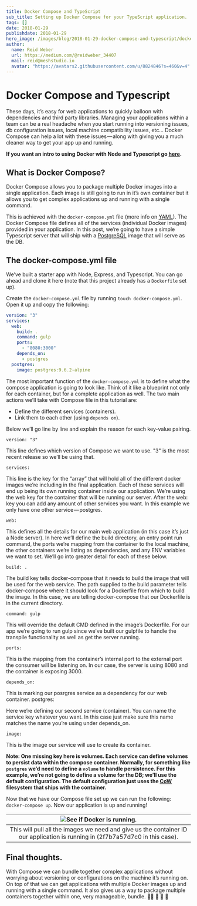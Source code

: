 ```yaml
---
title: Docker Compose and TypeScript
sub_title: Setting up Docker Compose for your TypeScript application.
tags: []
date: 2018-01-29
publishdate: 2018-01-29
hero_image: /images/blog/2018-01-29-docker-compose-and-typescript/docker-compose-hero.png
author:
  name: Reid Weber
  url: https://medium.com/@reidweber_34407
  mail: reid@meshstudio.io
  avatar: "https://avatars2.githubusercontent.com/u/8824846?s=460&v=4"
---
```


# Docker Compose and Typescript

These days, it’s easy for web applications to quickly balloon with dependencies and third party libraries. Managing your applications within a team can be a real headache when you start running into versioning issues, db configuration issues, local machine compatibility issues, etc... Docker Compose can help a lot with these issues — along with giving you a much cleaner way to get your app up and running.

__If you want an intro to using Docker with Node and Typescript go [here](https://blog.meshstudio.io/intro-to-docker-with-typescript-21b89d8f8470).__

## What is Docker Compose?

Docker Compose allows you to package multiple Docker images into a single application. Each image is still going to run in it’s own container but it allows you to get complex applications up and running with a single command.

This is achieved with the `docker-compose.yml` file (more info on [YAML](http://www.yaml.org/spec/1.2/spec.html)). The Docker Compose file defines all of the services (individual Docker images) provided in your application. In this post, we’re going to have a simple Typescript server that will ship with a [PostgreSQL](https://www.postgresql.org/docs/9.1/static/tutorial-advanced-intro.html) image that will serve as the DB.

## The docker-compose.yml file

We’ve built a starter app with Node, Express, and Typescript. You can go ahead and clone it here (note that this project already has a `Dockerfile` set up).

Create the `docker-compose.yml` file by running `touch docker-compose.yml`. Open it up and copy the following:

```YAML
version: "3"
services:
  web:
    build: .
    command: gulp
    ports:
      - "8080:3000"
    depends_on:
      - postgres
  postgres:
    image: postgres:9.6.2-alpine
```

The most important function of the `docker-compose.yml` is to define what the compose application is going to look like. Think of it like a blueprint not only for each container, but for a complete application as well. The two main actions we’ll take with Compose file in this tutorial are:

- Define the different services (containers).
- Link them to each other (using `depends on`).

Below we’ll go line by line and explain the reason for each key-value pairing.

`version: "3"`

This line defines which version of Compose we want to use. "3" is the most recent release so we’ll be using that.

`services:`

This line is the key for the “array” that will hold all of the different docker images we’re including in the final application. Each of these services will end up being its own running container inside our application. We’re using the web key for the container that will be running our server. After the web: key you can add any amount of other services you want. In this example we only have one other service — postgres.

`web:`

This defines all the details for our main web application (in this case it’s just a Node server). In here we’ll define the build directory, an entry point run command, the ports we’re mapping from the container to the local machine, the other containers we’re listing as dependencies, and any ENV variables we want to set. We’ll go into greater detail for each of these below.

`build: .`

The build key tells docker-compose that it needs to build the image that will be used for the web service. The path supplied to the build parameter tells docker-compose where it should look for a Dockerfile from which to build the image. In this case, we are telling docker-compose that our Dockerfile is in the current directory.

`command: gulp`

This will override the default CMD defined in the image’s Dockerfile. For our app we’re going to run gulp since we’ve built our gulpfile to handle the transpile functionality as well as get the server running.

`ports:`

This is the mapping from the container’s internal port to the external port the consumer will be listening on. In our case, the server is using 8080 and the container is exposing 3000.

`depends_on:`

This is marking our posrgres service as a dependency for our web container.
postgres:

Here we’re defining our second service (container). You can name the service key whatever you want. In this case just make sure this name matches the name you’re using under depends_on.

`image:`

This is the image our service will use to create its container.

__Note: One missing key here is volumes. Each service can define volumes to persist data within the compose container. Normally, for something like `postgres` we’d need to define a `volume` to handle persistence. For this example, we’re not going to define a volume for the DB; we’ll use the default configuration. The default configuration just uses the [CoW](https://en.wikipedia.org/wiki/Copy-on-write) filesystem that ships with the container.__

Now that we have our Compose file set up we can run the following: `docker-compose up`. Now our application is up and running!

| ![See if Docker is running.](/images/blog/2017-12-29-docker-compose-and-typescript/docker-compose-running.png) |
|:--:|
| This will pull all the images we need and give us the container ID our application is running in (2f7b7a57d7c0 in this case). |

## Final thoughts.

With Compose we can bundle together complex applications without worrying about versioning or configurations on the machine it’s running on. On top of that we can get applications with multiple Docker images up and running with a single command. It also gives us a way to package multiple containers together within one, very manageable, bundle. 🐙💾 💾 💾 🐙